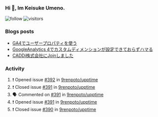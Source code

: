 ### Hi 👋, Im Keisuke Umeno.

<!--
**9renpoto/9renpoto** is a ✨ _special_ ✨ repository because its `README.md` (this file) appears on your GitHub profile.

Here are some ideas to get you started:

- 🔭 I’m currently working on ...
- 🌱 I’m currently learning ...
- 👯 I’m looking to collaborate on ...
- 🤔 I’m looking for help with ...
- 💬 Ask me about ...
- 📫 How to reach me: ...
- 😄 Pronouns: ...
- ⚡ Fun fact: ...
-->

![follow](https://img.shields.io/github/followers/9renpoto?label=Follow&style=social)
![visitors](https://komarev.com/ghpvc/?username=9renpoto&label=Profile%20views&color=0e75b6&style=flat)

### Blogs posts

<!-- BLOG-POST-LIST:START -->
- [GA4でユーザープロパティを使う](https://9renpoto.dev/2021/02/21/google-analytics-4-user-properties/)
- [GoogleAnalytics 4でカスタムディメンションが設定できておらずハマる](https://9renpoto.dev/2021/02/13/google-analytics-4/)
- [CADDi株式会社にJoinしました](https://9renpoto.dev/2020/12/05/join/)
<!-- BLOG-POST-LIST:END -->

### Activity

<!--START_SECTION:activity-->
1. ❗️ Opened issue [#392](https://github.com/9renpoto/upptime/issues/392) in [9renpoto/upptime](https://github.com/9renpoto/upptime)
2. ❗️ Closed issue [#391](https://github.com/9renpoto/upptime/issues/391) in [9renpoto/upptime](https://github.com/9renpoto/upptime)
3. 🗣 Commented on [#391](https://github.com/9renpoto/upptime/issues/391) in [9renpoto/upptime](https://github.com/9renpoto/upptime)
4. ❗️ Opened issue [#391](https://github.com/9renpoto/upptime/issues/391) in [9renpoto/upptime](https://github.com/9renpoto/upptime)
5. ❗️ Closed issue [#390](https://github.com/9renpoto/upptime/issues/390) in [9renpoto/upptime](https://github.com/9renpoto/upptime)
<!--END_SECTION:activity-->

<!--START_SECTION:waka-->
<!--END_SECTION:waka-->
